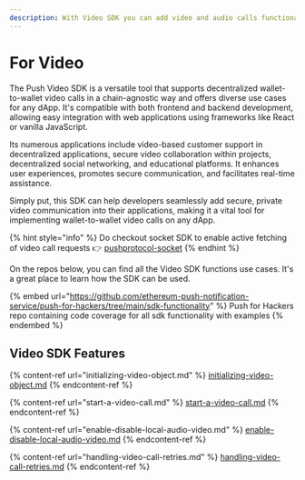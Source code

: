 ```yaml
---
description: With Video SDK you can add video and audio calls functionality to your dapp
---
```


# For Video

The Push Video SDK is a versatile tool that supports decentralized wallet-to-wallet video calls in a chain-agnostic way and offers diverse use cases for any dApp. It's compatible with both frontend and backend development, allowing easy integration with web applications using frameworks like React or vanilla JavaScript.&#x20;

Its numerous applications include video-based customer support in decentralized applications, secure video collaboration within projects, decentralized social networking, and educational platforms. It enhances user experiences, promotes secure communication, and facilitates real-time assistance.&#x20;

Simply put, this SDK can help developers seamlessly add secure, private video communication into their applications, making it a vital tool for implementing wallet-to-wallet video calls on any dApp.

{% hint style="info" %}
Do checkout socket SDK to enable active fetching of video call requests 👉 [pushprotocol-socket](../../pushprotocol-socket/ "mention")
{% endhint %}

On the repos below, you can find all the Video SDK functions use cases. It's a great place to learn how the SDK can be used.

{% embed url="https://github.com/ethereum-push-notification-service/push-for-hackers/tree/main/sdk-functionality" %}
Push for Hackers repo containing code coverage for all sdk functionality with examples
{% endembed %}

## Video SDK Features

{% content-ref url="initializing-video-object.md" %}
[initializing-video-object.md](initializing-video-object.md)
{% endcontent-ref %}

{% content-ref url="start-a-video-call.md" %}
[start-a-video-call.md](start-a-video-call.md)
{% endcontent-ref %}

{% content-ref url="enable-disable-local-audio-video.md" %}
[enable-disable-local-audio-video.md](enable-disable-local-audio-video.md)
{% endcontent-ref %}

{% content-ref url="handling-video-call-retries.md" %}
[handling-video-call-retries.md](handling-video-call-retries.md)
{% endcontent-ref %}
